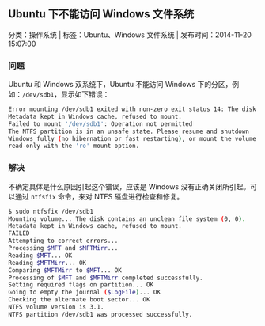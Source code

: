 ## Ubuntu 下不能访问 Windows 文件系统

分类：操作系统 | 标签：Ubuntu、Windows 文件系统 | 发布时间：2014-11-20 15:07:00

### 问题

Ubuntu 和 Windows 双系统下，Ubuntu 不能访问 Windows 下的分区，例如：`/dev/sdb1`，显示如下错误：
```bash
Error mounting /dev/sdb1 exited with non-zero exit status 14: The disk contains an unclean file system (0, 0).
Metadata kept in Windows cache, refused to mount.
Failed to mount '/dev/sdb1': Operation not permitted
The NTFS partition is in an unsafe state. Please resume and shutdown
Windows fully (no hibernation or fast restarting), or mount the volume
read-only with the 'ro' mount option.
```

### 解决

不确定具体是什么原因引起这个错误，应该是 Windows 没有正确关闭所引起。可以通过 `ntfsfix` 命令，来对 NTFS 磁盘进行检查和修复。

```bash
$ sudo ntfsfix /dev/sdb1
Mounting volume... The disk contains an unclean file system (0, 0).
Metadata kept in Windows cache, refused to mount.
FAILED
Attempting to correct errors... 
Processing $MFT and $MFTMirr...
Reading $MFT... OK
Reading $MFTMirr... OK
Comparing $MFTMirr to $MFT... OK
Processing of $MFT and $MFTMirr completed successfully.
Setting required flags on partition... OK
Going to empty the journal ($LogFile)... OK
Checking the alternate boot sector... OK
NTFS volume version is 3.1.
NTFS partition /dev/sdb1 was processed successfully.
```
